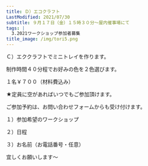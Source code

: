 ```yaml
---
title: Ｄ）エコクラフト
LastModified: 2021/07/30
subtitle: ９月１７日（金）１５時３０分～屋内催事場にて
tags: |
  3.2021ワークショップ参加者募集
title_image: /img/tori5.png
---
```

Ｃ）エククラフトでミニトレイを作ります。

制作時間４０分程でお好みの色を２色選びます。

１名￥７００（材料費込み）

★定員に空があればいつでもご参加頂けます。

ご参加予約は、お問い合わせフォームからも受け付けます。

１）参加希望のワークショップ

２）日程

３）お名前（お電話番号・任意）

宜しくお願いします～